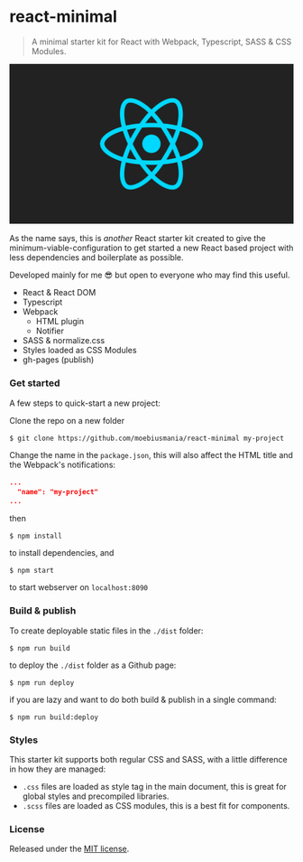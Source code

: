 # react-minimal
> A minimal starter kit for React with Webpack, Typescript, SASS &amp; CSS Modules.

![./logo.png](./logo.png)

As the name says, this is *another* React starter kit created to give the minimum-viable-configuration to get started a new React based project with less dependencies and boilerplate as possible.

Developed mainly for me 😎 but open to everyone who may find this useful.

* React & React DOM
* Typescript
* Webpack
  * HTML plugin
  * Notifier
* SASS & normalize.css
* Styles loaded as CSS Modules
* gh-pages (publish)

### Get started
A few steps to quick-start a new project:

Clone the repo on a new folder
```
$ git clone https://github.com/moebiusmania/react-minimal my-project
```

Change the name in the `package.json`, this will also affect the HTML title and the Webpack's notifications:
```json
...
  "name": "my-project"
...
```

then

```
$ npm install
```
to install dependencies, and

```
$ npm start
``` 
to start webserver on `localhost:8090`

### Build & publish

To create deployable static files in the `./dist` folder:
```
$ npm run build
```

to deploy the `./dist` folder as a Github page:
```
$ npm run deploy
```

if you are lazy and want to do both build & publish in a single command:
```
$ npm run build:deploy
```

### Styles
This starter kit supports both regular CSS and SASS, with a little difference in how they are managed:

* `.css` files are loaded as style tag in the main document, this is great for global styles and precompiled libraries.
* `.scss` files are loaded as CSS modules, this is a best fit for components.

### License
Released under the [MIT license](LICENSE).